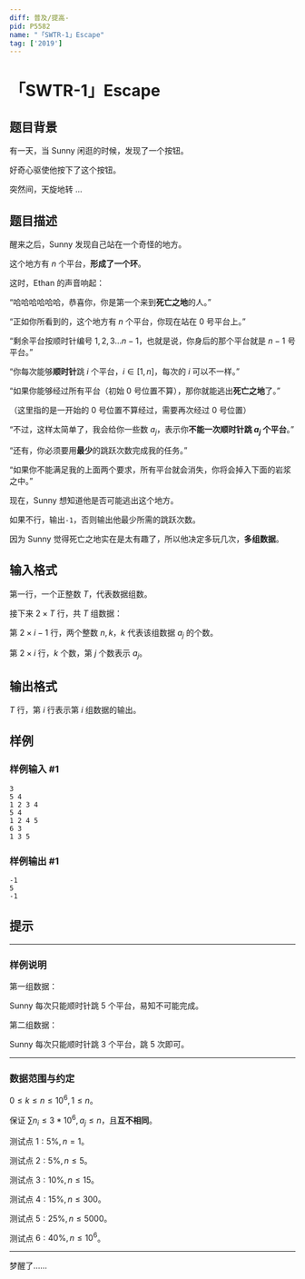```yaml
---
diff: 普及/提高-
pid: P5582
name: "「SWTR-1」Escape"
tag: ['2019']
---
```

# 「SWTR-1」Escape
## 题目背景

有一天，当 $\mathrm{Sunny}$ 闲逛的时候，发现了一个按钮。

好奇心驱使他按下了这个按钮。

突然间，天旋地转 $\dots$
## 题目描述

醒来之后，$\mathrm{Sunny}$ 发现自己站在一个奇怪的地方。

这个地方有 $n$ 个平台，**形成了一个环**。

这时，$\mathrm{Ethan}$ 的声音响起：

“哈哈哈哈哈哈，恭喜你，你是第一个来到**死亡之地**的人。”

“正如你所看到的，这个地方有 $n$ 个平台，你现在站在 $0$ 号平台上。”

“剩余平台按顺时针编号 $1,2,3\dots n-1$，也就是说，你身后的那个平台就是 $n-1$ 号平台。”

“你每次能够**顺时针**跳 $i$ 个平台，$i\in[1,n]$，每次的 $i$ 可以不一样。”

“如果你能够经过所有平台（初始 $0$ 号位置不算），那你就能逃出**死亡之地**了。”

（这里指的是一开始的 $0$ 号位置不算经过，需要再次经过 $0$ 号位置）

“不过，这样太简单了，我会给你一些数 $a_j$，表示你**不能一次顺时针跳 $a_j$ 个平台**。”

“还有，你必须要用**最少**的跳跃次数完成我的任务。”

“如果你不能满足我的上面两个要求，所有平台就会消失，你将会掉入下面的岩浆之中。”

现在，$\mathrm{Sunny}$ 想知道他是否可能逃出这个地方。

如果不行，输出```-1```，否则输出他最少所需的跳跃次数。

因为 $\mathrm{Sunny}$ 觉得死亡之地实在是太有趣了，所以他决定多玩几次，**多组数据**。
## 输入格式

第一行，一个正整数 $T$，代表数据组数。

接下来 $2\times T$ 行，共 $T$ 组数据：

第 $2\times i-1$ 行，两个整数 $n,k$，$k$ 代表该组数据 $a_j$ 的个数。

第 $2\times i$ 行，$k$ 个数，第 $j$ 个数表示 $a_j$。
## 输出格式

$T$ 行，第 $i$ 行表示第 $i$ 组数据的输出。
## 样例

### 样例输入 #1
```
3
5 4
1 2 3 4
5 4
1 2 4 5
6 3
1 3 5
```
### 样例输出 #1
```
-1
5
-1
```
## 提示

---

### 样例说明

第一组数据：

$\mathrm{Sunny}$ 每次只能顺时针跳 $5$ 个平台，易知不可能完成。

第二组数据：

$\mathrm{Sunny}$ 每次只能顺时针跳 $3$ 个平台，跳 $5$ 次即可。

---

### 数据范围与约定

$0\leq k\leq n\leq 10^6,1\leq n$。

保证 $\sum{n_i}\leq 3*10^6,a_j\leq n$，且**互不相同**。

测试点 $1:5\%,n=1$。

测试点 $2:5\%,n\leq5$。

测试点 $3:10\%,n\leq15$。

测试点 $4:15\%,n\leq300$。

测试点 $5:25\%,n\leq5000$。

测试点 $6:40\%,n\leq10^6$。

---

梦醒了……
